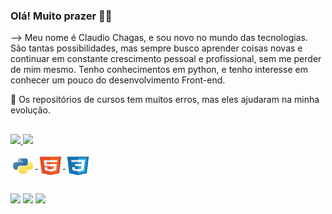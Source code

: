 ###   Olá! Muito prazer 🙋‍♂️
--> Meu nome é Claudio Chagas, e sou novo no mundo das tecnologias. São tantas possibilidades, mas sempre busco aprender coisas novas e continuar em constante crescimento pessoal e profissional, sem me perder de mim mesmo.
Tenho conhecimentos em python, e tenho interesse em conhecer um pouco do desenvolvimento Front-end.

💭 Os repositórios de cursos tem muitos erros, mas eles ajudaram na minha evolução. 
##
<div>
  <a href="https://github.com/ClaudioChagas">
  <img height="180em" src="https://github-readme-stats.vercel.app/api?username=ClaudioChagas&show_icons=false&theme=blue-green&include_all_commits=true&count_private=true"/>
  <img height="180em" src="https://github-readme-stats.vercel.app/api/top-langs/?username=ClaudioChagas&theme=blue-green"/>
</div>

  <div style="display: inline_block"><br>
  <img align="center" alt="Claudio-Python" height="30" width="40" src="https://raw.githubusercontent.com/devicons/devicon/master/icons/python/python-original.svg">
 <img align="center" alt="Claudio-HTML" height="30" width="40" src="https://raw.githubusercontent.com/devicons/devicon/master/icons/html5/html5-original.svg">
  <img align="center" alt="Claudio-CSS" height="30" width="40" src="https://raw.githubusercontent.com/devicons/devicon/master/icons/css3/css3-original.svg">

  </div>
  
  ##
  
  <div
   
  <a href="https://www.instagram.com/claudiochagasf/" target="_blank"><img src="https://img.shields.io/badge/-Instagram-%23E4405F?style=for-the-badge&logo=instagram&logoColor=white" target="_blank"></a>
  <a href = "claudioaschagas@gmail.com"><img src="https://img.shields.io/badge/-Gmail-%23333?style=for-the-badge&logo=gmail&logoColor=white" target="_blank"></a>
  <a href="https://www.linkedin.com/in/claudio-chagas-/" target="_blank"><img src="https://img.shields.io/badge/-LinkedIn-%230077B5?style=for-the-badge&logo=linkedin&logoColor=white" target="_blank"></a> 
  
